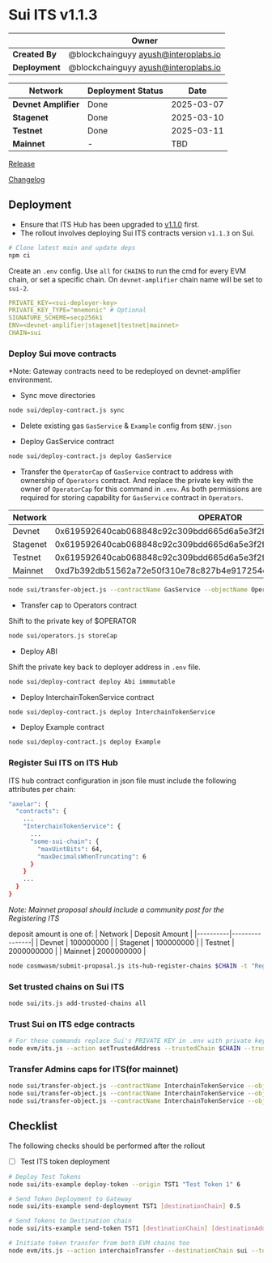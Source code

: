 # Sui ITS v1.1.3

|                | **Owner**                              |
| -------------- | -------------------------------------- |
| **Created By** | @blockchainguyy <ayush@interoplabs.io> |
| **Deployment** | @blockchainguyy <ayush@interoplabs.io> |

| **Network**          | **Deployment Status** | **Date**   |
| -------------------- | --------------------- | ---------- |
| **Devnet Amplifier** | Done                  | 2025-03-07 |
| **Stagenet**         | Done                  | 2025-03-10 |
| **Testnet**          | Done                  | 2025-03-11 |
| **Mainnet**          | -                     | TBD        |

[Release](https://github.com/axelarnetwork/axelar-cgp-sui/releases/tag/v1.1.3)

[Changelog](https://github.com/axelarnetwork/axelar-cgp-sui/blob/v1.1.3/CHANGELOG.md)

## Deployment

- Ensure that ITS Hub has been upgraded to [v1.1.0](../cosmwasm/2025-01-ITS-v1.1.0.md) first.
- The rollout involves deploying Sui ITS contracts version `v1.1.3` on Sui.

```bash
# Clone latest main and update deps
npm ci
```

Create an `.env` config. Use `all` for `CHAINS` to run the cmd for every EVM chain, or set a specific chain. On `devnet-amplifier` chain name will be set to `sui-2`.

```yaml
PRIVATE_KEY=<sui-deployer-key>
PRIVATE_KEY_TYPE="mnemonic" # Optional
SIGNATURE_SCHEME=secp256k1
ENV=<devnet-amplifier|stagenet|testnet|mainnet>
CHAIN=sui
```

### Deploy Sui move contracts

\*Note: Gateway contracts need to be redeployed on devnet-amplifier environment.

- Sync move directories

```bash
node sui/deploy-contract.js sync
```

- Delete existing gas `GasService` & `Example` config from `$ENV.json`

- Deploy GasService contract

```bash
node sui/deploy-contract.js deploy GasService
```

- Transfer the `OperatorCap` of `GasService` contract to address with ownership of `Operators` contract. And replace the private key with the owner of `OperatorCap` for this command in `.env`. As both permissions are required for storing capability for `GasService` contract in `Operators`.

| Network  | OPERATOR                                                           |
| -------- | ------------------------------------------------------------------ |
| Devnet   | 0x619592640cab068848c92c309bdd665d6a5e3f2f2f51ec9464cc112166daf7d1 |
| Stagenet | 0x619592640cab068848c92c309bdd665d6a5e3f2f2f51ec9464cc112166daf7d1 |
| Testnet  | 0x619592640cab068848c92c309bdd665d6a5e3f2f2f51ec9464cc112166daf7d1 |
| Mainnet  | 0xd7b392db51562a72e50f310e78c827b4e917254cf15c5cec6c97964299a6be2a |

```bash
node sui/transfer-object.js --contractName GasService --objectName OperatorCap --recipient $OPERATOR
```

- Transfer cap to Operators contract

Shift to the private key of $OPERATOR

```bash
node sui/operators.js storeCap
```

- Deploy ABI

Shift the private key back to deployer address in `.env` file.

```bash
node sui/deploy-contract deploy Abi immmutable
```

- Deploy InterchainTokenService contract

```bash
node sui/deploy-contract.js deploy InterchainTokenService
```

- Deploy Example contract

```bash
node sui/deploy-contract.js deploy Example
```

### Register Sui ITS on ITS Hub

ITS hub contract configuration in json file must include the following attributes per chain:

```bash
"axelar": {
  "contracts": {
    ...
    "InterchainTokenService": {
      ...
      "some-sui-chain": {
        "maxUintBits": 64,
        "maxDecimalsWhenTruncating": 6
      }
    }
    ...
  }
}
```

_Note: Mainnet proposal should include a community post for the Registering ITS_

deposit amount is one of:
| Network | Deposit Amount |
|----------|----------------|
| Devnet | 100000000 |
| Stagenet | 100000000 |
| Testnet | 2000000000 |
| Mainnet | 2000000000 |

```bash
node cosmwasm/submit-proposal.js its-hub-register-chains $CHAIN -t "Register ITS for Sui chain" -d "Register ITS for Sui chain at ITS Hub contract" --deposit $DEPOSIT_AMOUNT
```

### Set trusted chains on Sui ITS

```bash
node sui/its.js add-trusted-chains all
```

### Trust Sui on ITS edge contracts

```bash
# For these commands replace Sui's PRIVATE KEY in .env with private key for EVM chains
node evm/its.js --action setTrustedAddress --trustedChain $CHAIN --trustedAddress hub --chainNames all
```

### Transfer Admins caps for ITS(for mainnet)

```bash
node sui/transfer-object.js --contractName InterchainTokenService --objectName OwnerCap --recipient 0x980372415053fe9d09956dea38d33d295f10de3d5c5226099304fe346ce241c9
node sui/transfer-object.js --contractName InterchainTokenService --objectName UpgradeCap --recipient 0x980372415053fe9d09956dea38d33d295f10de3d5c5226099304fe346ce241c9
node sui/transfer-object.js --contractName InterchainTokenService --objectName OperatorCap --recipient 0x980372415053fe9d09956dea38d33d295f10de3d5c5226099304fe346ce241c9
```

## Checklist

The following checks should be performed after the rollout

- [ ] Test ITS token deployment

```bash
# Deploy Test Tokens
node sui/its-example deploy-token --origin TST1 "Test Token 1" 6

# Send Token Deployment to Gateway
node sui/its-example send-deployment TST1 [destinationChain] 0.5

# Send Tokens to Destination chain
node sui/its-example send-token TST1 [destinationChain] [destinationAddress] 0.5 1

# Initiate token transfer from both EVM chains too
node evm/its.js --action interchainTransfer --destinationChain sui --tokenId [tokenId] --destinationAddress [recipientAddress] --amount 1 --gasValue 0.5
```
